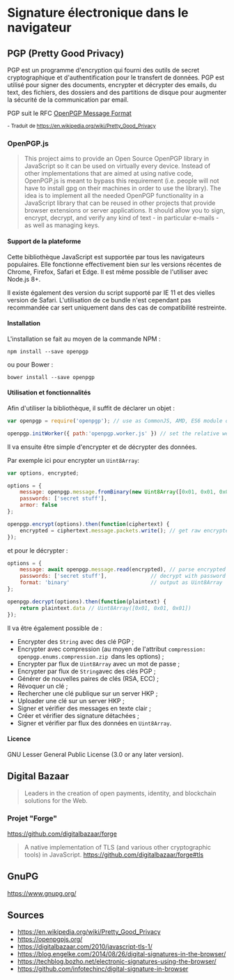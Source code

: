 # Signature électronique dans le navigateur

## PGP (Pretty Good Privacy)
PGP est un programme d'encryption qui fourni des outils de secret cryptographique et d'authentification pour le transfert de données. PGP est utilisé pour signer des documents, encrypter et décrypter des emails, du text, des fichiers, des dossiers and des partitions de disque pour augmenter la sécurité de la communication par email.

PGP suit le RFC [OpenPGP Message Format](https://tools.ietf.org/html/rfc4880)

<sub> - Traduit de https://en.wikipedia.org/wiki/Pretty_Good_Privacy</sub>

### OpenPGP.js
> This project aims to provide an Open Source OpenPGP library in JavaScript so it can be used on virtually every device. Instead of other implementations that are aimed at using native code, OpenPGP.js is meant to bypass this requirement (i.e. people will not have to install gpg on their machines in order to use the library). The idea is to implement all the needed OpenPGP functionality in a JavaScript library that can be reused in other projects that provide browser extensions or server applications. It should allow you to sign, encrypt, decrypt, and verify any kind of text - in particular e-mails - as well as managing keys.

#### Support de la plateforme
Cette bibliothèque JavaScript est supportée par tous les navigateurs populaires. Elle fonctionne effectivement bien sur les versions récentes de Chrome, Firefox, Safari et Edge.
Il est même possible de l'utiliser avec Node.js 8+.

Il existe également des version du script supporté par IE 11 et des vielles version de Safari. L'utilisation de ce bundle n'est cependant pas recommandée car sert uniquement dans des cas de compatibilité restreinte.

#### Installation
L'installation se fait au moyen de la commande NPM :
```
npm install --save openpgp
```
ou pour Bower :
```
bower install --save openpgp
```

#### Utilisation et fonctionnalités
Afin d'utiliser la bibliothèque, il suffit de déclarer un objet :
```js
var openpgp = require('openpgp'); // use as CommonJS, AMD, ES6 module or via window.openpgp

openpgp.initWorker({ path:'openpgp.worker.js' }) // set the relative web worker path
```

Il va ensuite être simple d'encrypter et de décrypter des données.

Par exemple ici pour encrypter un `Uint8Array`:
```js
var options, encrypted;

options = {
    message: openpgp.message.fromBinary(new Uint8Array([0x01, 0x01, 0x01])), // input as Message object
    passwords: ['secret stuff'],                                             // multiple passwords possible
    armor: false                                                             // don't ASCII armor (for Uint8Array output)
};

openpgp.encrypt(options).then(function(ciphertext) {
    encrypted = ciphertext.message.packets.write(); // get raw encrypted packets as Uint8Array
});
```
et pour le décrypter :
```js
options = {
    message: await openpgp.message.read(encrypted), // parse encrypted bytes
    passwords: ['secret stuff'],              // decrypt with password
    format: 'binary'                          // output as Uint8Array
};

openpgp.decrypt(options).then(function(plaintext) {
    return plaintext.data // Uint8Array([0x01, 0x01, 0x01])
});
```

Il va être également possible de :
- Encrypter des `String` avec des clé PGP ;
- Encrypter avec compression (au moyen de l'attribut `compression: openpgp.enums.compression.zip `dans les options) ;
- Encrypter par flux de `Uint8Array` avec un mot de passe ;
- Encrypter par flux de `String`avec des clés PGP ;
- Générer de nouvelles paires de clés (RSA, ECC) ;
- Révoquer un clé ;
- Rechercher une clé publique sur un server HKP ;
- Uploader une clé sur un server HKP ;
- Signer et vérifier des messages en texte clair ;
- Créer et vérifier des signature détachées ;
- Signer et vérifier par flux des données en `Uint8Array`.

#### Licence
GNU Lesser General Public License (3.0 or any later version).

## Digital Bazaar
> Leaders in the creation of open payments, identity, and blockchain solutions for the Web.

### Projet "Forge"
https://github.com/digitalbazaar/forge
> A native implementation of TLS (and various other cryptographic tools) in JavaScript.
> https://github.com/digitalbazaar/forge#tls


## GnuPG

https://www.gnupg.org/


## Sources
- https://en.wikipedia.org/wiki/Pretty_Good_Privacy
- https://openpgpjs.org/
- https://digitalbazaar.com/2010/javascript-tls-1/
- https://blog.engelke.com/2014/08/26/digital-signatures-in-the-browser/
- https://techblog.bozho.net/electronic-signatures-using-the-browser/
- https://github.com/infotechinc/digital-signature-in-browser
